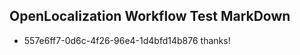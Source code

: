 ## OpenLocalization Workflow Test MarkDown
* 557e6ff7-0d6c-4f26-96e4-1d4bfd14b876 
thanks!<!--HONumber=Mar16_HO4-->
